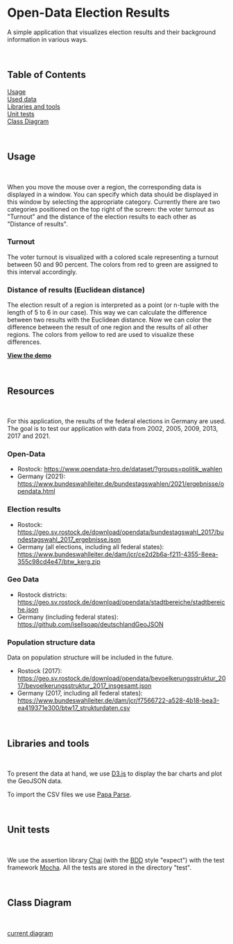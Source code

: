 # Open-Data Election Results
A simple application that visualizes election results and their background information in various ways.

<br />

## Table of Contents  
[Usage](#Usage)  
[Used data](#Data)  
[Libraries and tools](#Tools)  
[Unit tests](#Tests)  
[Class Diagram](#Diagram)

<br />
<a name="Usage"></a>

## Usage
<br />

When you move the mouse over a region, the corresponding data is displayed in a window.
You can specify which data should be displayed in this window by selecting the appropriate category. Currently there are two categories positioned on the top right of the screen: the voter turnout as "Turnout" and the distance of the election results to each other as "Distance of results".

### Turnout
The voter turnout is visualized with a colored scale representing a turnout between 50 and 90 percent. The colors from red to green are assigned to this interval accordingly.

### Distance of results (Euclidean distance)
The election result of a region is interpreted as a point (or n-tuple with the length of 5 to 6 in our case). This way we can calculate the difference between two results with the Euclidean distance. Now we can color the difference between the result of one region and the results of all other regions. The colors from yellow to red are used to visualize these differences.

**[View the demo](https://w0lf3n.github.io/Open-Data-Election-Results/)**

<br />
<a name="Data"></a>

## Resources
<br />

For this application, the results of the federal elections in Germany are used.
The goal is to test our application with data from 2002, 2005, 2009, 2013, 2017 and 2021.

### Open-Data
* Rostock: https://www.opendata-hro.de/dataset/?groups=politik_wahlen
* Germany (2021): https://www.bundeswahlleiter.de/bundestagswahlen/2021/ergebnisse/opendata.html

### Election results
* Rostock: https://geo.sv.rostock.de/download/opendata/bundestagswahl_2017/bundestagswahl_2017_ergebnisse.json
* Germany (all elections, including all federal states): https://www.bundeswahlleiter.de/dam/jcr/ce2d2b6a-f211-4355-8eea-355c98cd4e47/btw_kerg.zip

### Geo Data
* Rostock districts: https://geo.sv.rostock.de/download/opendata/stadtbereiche/stadtbereiche.json
* Germany (including federal states): https://github.com/isellsoap/deutschlandGeoJSON

### Population structure data
Data on population structure will be included in the future.

* Rostock (2017): https://geo.sv.rostock.de/download/opendata/bevoelkerungsstruktur_2017/bevoelkerungsstruktur_2017_insgesamt.json
* Germany (2017, including all federal states): https://www.bundeswahlleiter.de/dam/jcr/f7566722-a528-4b18-bea3-ea419371e300/btw17_strukturdaten.csv

<br />
<a name="Tools"></a>

## Libraries and tools
<br />

To present the data at hand, we use [D3.js](https://d3js.org) to display the bar charts and plot the GeoJSON data.

To import the CSV files we use [Papa Parse](https://www.papaparse.com/).

<br />
<a name="Tests"></a>

## Unit tests
<br />

We use the assertion library [Chai](https://www.chaijs.com/) (with the [BDD](https://www.chaijs.com/api/bdd/) style "expect") with the test framework [Mocha](https://mochajs.org/).
All the tests are stored in the directory "test".

<br />
<a name="Diagram"></a>

## Class Diagram
<br />

[current diagram](https://github.com/w0lf3n/Open-Data-Election-Results/issues/22#issuecomment-1086882341)

